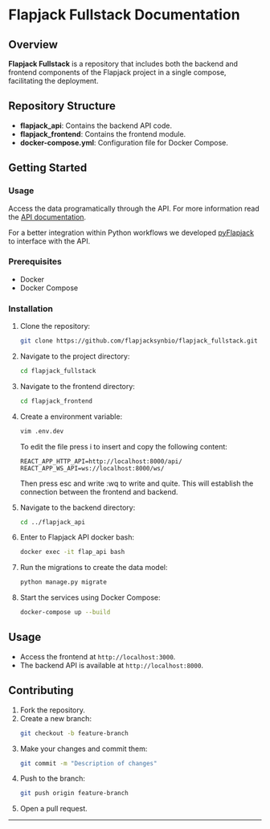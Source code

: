 # Flapjack Fullstack Documentation


## Overview
**Flapjack Fullstack** is a repository that includes both the backend and frontend components of the Flapjack project in a single compose, facilitating the deployment.

## Repository Structure
- **flapjack_api**: Contains the backend API code.
- **flapjack_frontend**: Contains the frontend module.
- **docker-compose.yml**: Configuration file for Docker Compose.

## Getting Started

### Usage

Access the data programatically through the API. For more information read the [API documentation](https://flapjacksynbio.github.io/flapjack_api/?shell#introduction).

For a better integration within Python workflows we developed [pyFlapjack](https://github.com/flapjacksynbio/pyFlapjack) to interface with the API.

### Prerequisites
- Docker
- Docker Compose

### Installation
1. Clone the repository:
   ```bash
   git clone https://github.com/flapjacksynbio/flapjack_fullstack.git
   ```
2. Navigate to the project directory:
   ```bash
   cd flapjack_fullstack
   ```
3. Navigate to the frontend directory:
   ```bash
   cd flapjack_frontend
   ```
4. Create a environment variable:
   ```bash
   vim .env.dev
   ```
   To edit the file press i to insert and copy the following content:
   ```
   REACT_APP_HTTP_API=http://localhost:8000/api/
   REACT_APP_WS_API=ws://localhost:8000/ws/
   ```
   Then press esc and write :wq to write and quite.
   This will establish the connection between the frontend and backend.

5. Navigate to the backend directory:
   ```bash
   cd ../flapjack_api
   ```
6. Enter to Flapjack API docker bash:
   ```bash
   docker exec -it flap_api bash
   ```   
7. Run the migrations to create the data model:
   ```bash
   python manage.py migrate
   ```
8. Start the services using Docker Compose:
   ```bash
   docker-compose up --build
   ```

## Usage
- Access the frontend at `http://localhost:3000`.
- The backend API is available at `http://localhost:8000`.

## Contributing
1. Fork the repository.
2. Create a new branch:
   ```bash
   git checkout -b feature-branch
   ```
3. Make your changes and commit them:
   ```bash
   git commit -m "Description of changes"
   ```
4. Push to the branch:
   ```bash
   git push origin feature-branch
   ```
5. Open a pull request.

---
